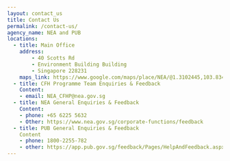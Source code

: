 ```yaml
---
layout: contact_us
title: Contact Us
permalink: /contact-us/
agency_name: NEA and PUB
locations:
  - title: Main Office
    address:
        - 40 Scotts Rd
        - Environment Building Building
        - Singapore 228231
    maps_link: https://www.google.com/maps/place/NEA/@1.3102445,103.8340043,17z/data=!3m1!4b1!4m5!3m4!1s0x31da19ec53b2ebfb:0x1eaefdb0131ac1e!8m2!3d1.3102391!4d103.836193
  - title: CFH Programme Team Enquiries & Feedback
    Content:
    - email: NEA_CFHP@nea.gov.sg
  - title: NEA General Enquiries & Feedback
    Content:
    - phone: +65 6225 5632
    - Other: https://www.nea.gov.sg/corporate-functions/feedback
  - title: PUB General Enquiries & Feedback
    Content
    - phone: 1800-2255-782
    - other: https://app.pub.gov.sg/feedback/Pages/HelpAndFeedback.aspx
---
```

